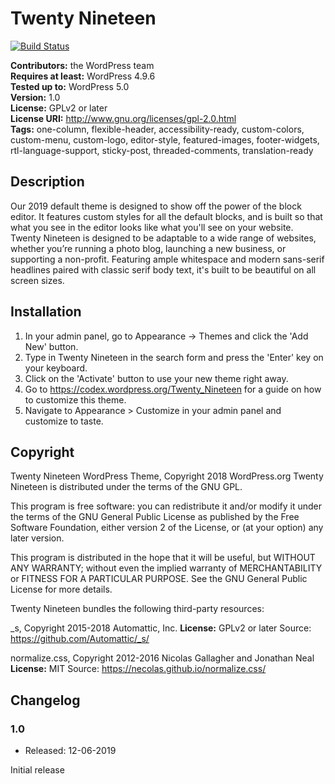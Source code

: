 # Twenty Nineteen

[![Build Status](https://travis-ci.org/WordPress/twentynineteen.svg?branch=master)](https://travis-ci.org/WordPress/twentynineteen)

**Contributors:** the WordPress team  
**Requires at least:** WordPress 4.9.6  
**Tested up to:** WordPress 5.0  
**Version:** 1.0  
**License:** GPLv2 or later  
**License URI:** http://www.gnu.org/licenses/gpl-2.0.html  
**Tags:** one-column, flexible-header, accessibility-ready, custom-colors, custom-menu, custom-logo, editor-style, featured-images, footer-widgets, rtl-language-support, sticky-post, threaded-comments, translation-ready

## Description

Our 2019 default theme is designed to show off the power of the block editor. It features custom styles for all the default blocks, and is built so that what you see in the editor looks like what you'll see on your website. Twenty Nineteen is designed to be adaptable to a wide range of websites, whether you’re running a photo blog, launching a new business, or supporting a non-profit. Featuring ample whitespace and modern sans-serif headlines paired with classic serif body text, it's built to be beautiful on all screen sizes.

## Installation

1. In your admin panel, go to Appearance -> Themes and click the 'Add New' button.
2. Type in Twenty Nineteen in the search form and press the 'Enter' key on your keyboard.
3. Click on the 'Activate' button to use your new theme right away.
4. Go to https://codex.wordpress.org/Twenty_Nineteen for a guide on how to customize this theme.
5. Navigate to Appearance > Customize in your admin panel and customize to taste.

## Copyright

Twenty Nineteen WordPress Theme, Copyright 2018 WordPress.org
Twenty Nineteen is distributed under the terms of the GNU GPL.

This program is free software: you can redistribute it and/or modify
it under the terms of the GNU General Public License as published by
the Free Software Foundation, either version 2 of the License, or
(at your option) any later version.

This program is distributed in the hope that it will be useful,
but WITHOUT ANY WARRANTY; without even the implied warranty of
MERCHANTABILITY or FITNESS FOR A PARTICULAR PURPOSE. See the
GNU General Public License for more details.

Twenty Nineteen bundles the following third-party resources:

_s, Copyright 2015-2018 Automattic, Inc.
**License:** GPLv2 or later
Source: https://github.com/Automattic/_s/

normalize.css, Copyright 2012-2016 Nicolas Gallagher and Jonathan Neal
**License:** MIT
Source: https://necolas.github.io/normalize.css/

## Changelog

### 1.0

* Released: 12-06-2019

Initial release
